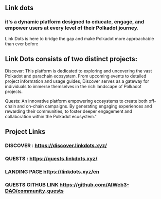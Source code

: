 ## Link dots

###  it's a dynamic platform designed to educate, engage, and empower users at every level of their Polkadot journey.
Link Dots is here to bridge the gap and make Polkadot more approachable than ever before

##   Link Dots consists of two distinct projects:
Discover: This platform is dedicated to exploring and uncovering the vast Polkadot and parachain ecosystem. From upcoming events to detailed project information and usage guides, Discover serves as a gateway for individuals to immerse themselves in the rich landscape of Polkadot projects.


Quests: An innovative platform empowering ecosystems to create both off-chain and on-chain campaigns. By generating engaging experiences and rewarding their communities, to  foster deeper engagement and collaboration within the Polkadot ecosystem."

## Project Links 
 ### DISCOVER  : https://discover.linkdots.xyz/
  ### QUESTS  : https://quests.linkdots.xyz/
  ### LANDING PAGE https://linkdots.xyz/en
  ### QUESTS GITHUB LINK  https://github.com/AIWeb3-DAO/community_quests



